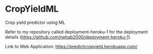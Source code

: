 # CropYieldML
Crop yield predictor using ML

Refer to my repository called deployment-heroku-1 for the deployment details (https://github.com/nehab2000/deployment-heroku-1).

Link to Web Application: https://predictcropyield.herokuapp.com/
